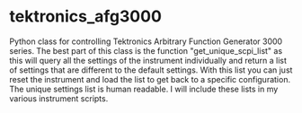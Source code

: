# tektronics_afg3000
Python class for controlling Tektronics Arbitrary Function Generator 3000 series. The best part of this class is the function "get_unique_scpi_list" as this will query all the settings of the instrument individually and return a list of settings that are different to the default settings. With this list you can just reset the instrument and load the list to get back to a specific configuration. The unique settings list is human readable. I will include these lists in my various instrument scripts.

